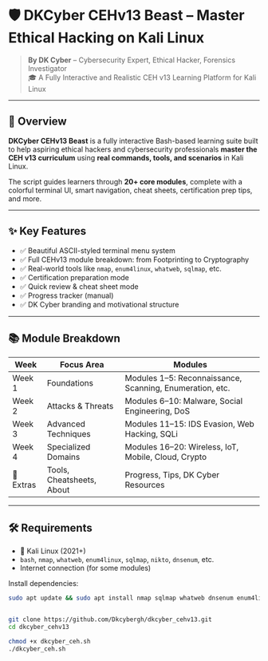 # 🛡️ DKCyber CEHv13 Beast – Master Ethical Hacking on Kali Linux

> **By DK Cyber** – Cybersecurity Expert, Ethical Hacker, Forensics Investigator  
> 🎓 A Fully Interactive and Realistic CEH v13 Learning Platform for Kali Linux

---

## 📘 Overview

**DKCyber CEHv13 Beast** is a fully interactive Bash-based learning suite built to help aspiring ethical hackers and cybersecurity professionals **master the CEH v13 curriculum** using **real commands, tools, and scenarios** in Kali Linux.

The script guides learners through **20+ core modules**, complete with a colorful terminal UI, smart navigation, cheat sheets, certification prep tips, and more.

---

## ✨ Key Features

- ✅ Beautiful ASCII-styled terminal menu system
- ✅ Full CEHv13 module breakdown: from Footprinting to Cryptography
- ✅ Real-world tools like `nmap`, `enum4linux`, `whatweb`, `sqlmap`, etc.
- ✅ Certification preparation mode
- ✅ Quick review & cheat sheet mode
- ✅ Progress tracker (manual)
- ✅ DK Cyber branding and motivational structure

---

## 📚 Module Breakdown

| Week      | Focus Area                 | Modules |
|-----------|----------------------------|---------|
| Week 1    | Foundations                | Modules 1–5: Reconnaissance, Scanning, Enumeration, etc. |
| Week 2    | Attacks & Threats          | Modules 6–10: Malware, Social Engineering, DoS |
| Week 3    | Advanced Techniques        | Modules 11–15: IDS Evasion, Web Hacking, SQLi |
| Week 4    | Specialized Domains        | Modules 16–20: Wireless, IoT, Mobile, Cloud, Crypto |
| 🔧 Extras | Tools, Cheatsheets, About  | Progress, Tips, DK Cyber Resources |

---

## 🛠️ Requirements

- 🐧 Kali Linux (2021+)
- `bash`, `nmap`, `whatweb`, `enum4linux`, `sqlmap`, `nikto`, `dnsenum`, etc.
- Internet connection (for some modules)

Install dependencies:
```bash
sudo apt update && sudo apt install nmap sqlmap whatweb dnsenum enum4linux nikto


git clone https://github.com/Dkcybergh/dkcyber_cehv13.git
cd dkcyber_cehv13

chmod +x dkcyber_ceh.sh
./dkcyber_ceh.sh
